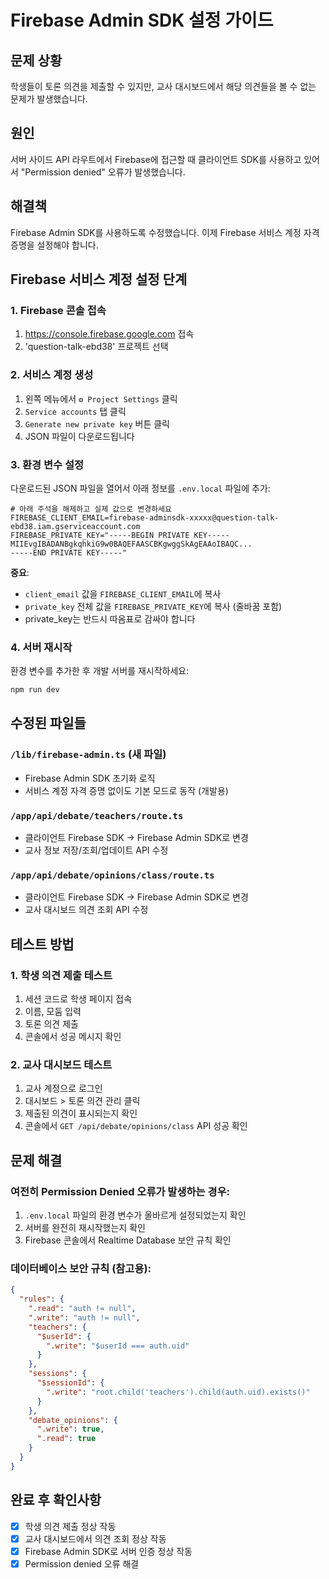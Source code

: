 # Firebase Admin SDK 설정 가이드

## 문제 상황
학생들이 토론 의견을 제출할 수 있지만, 교사 대시보드에서 해당 의견들을 볼 수 없는 문제가 발생했습니다.

## 원인
서버 사이드 API 라우트에서 Firebase에 접근할 때 클라이언트 SDK를 사용하고 있어서 "Permission denied" 오류가 발생했습니다.

## 해결책
Firebase Admin SDK를 사용하도록 수정했습니다. 이제 Firebase 서비스 계정 자격 증명을 설정해야 합니다.

## Firebase 서비스 계정 설정 단계

### 1. Firebase 콘솔 접속
1. https://console.firebase.google.com 접속
2. 'question-talk-ebd38' 프로젝트 선택

### 2. 서비스 계정 생성
1. 왼쪽 메뉴에서 `⚙️ Project Settings` 클릭
2. `Service accounts` 탭 클릭
3. `Generate new private key` 버튼 클릭
4. JSON 파일이 다운로드됩니다

### 3. 환경 변수 설정
다운로드된 JSON 파일을 열어서 아래 정보를 `.env.local` 파일에 추가:

```env
# 아래 주석을 해제하고 실제 값으로 변경하세요
FIREBASE_CLIENT_EMAIL=firebase-adminsdk-xxxxx@question-talk-ebd38.iam.gserviceaccount.com
FIREBASE_PRIVATE_KEY="-----BEGIN PRIVATE KEY-----
MIIEvgIBADANBgkqhkiG9w0BAQEFAASCBKgwggSkAgEAAoIBAQC...
-----END PRIVATE KEY-----"
```

**중요**: 
- `client_email` 값을 `FIREBASE_CLIENT_EMAIL`에 복사
- `private_key` 전체 값을 `FIREBASE_PRIVATE_KEY`에 복사 (줄바꿈 포함)
- private_key는 반드시 따옴표로 감싸야 합니다

### 4. 서버 재시작
환경 변수를 추가한 후 개발 서버를 재시작하세요:

```bash
npm run dev
```

## 수정된 파일들

### `/lib/firebase-admin.ts` (새 파일)
- Firebase Admin SDK 초기화 로직
- 서비스 계정 자격 증명 없이도 기본 모드로 동작 (개발용)

### `/app/api/debate/teachers/route.ts`
- 클라이언트 Firebase SDK → Firebase Admin SDK로 변경
- 교사 정보 저장/조회/업데이트 API 수정

### `/app/api/debate/opinions/class/route.ts`
- 클라이언트 Firebase SDK → Firebase Admin SDK로 변경  
- 교사 대시보드 의견 조회 API 수정

## 테스트 방법

### 1. 학생 의견 제출 테스트
1. 세션 코드로 학생 페이지 접속
2. 이름, 모둠 입력
3. 토론 의견 제출
4. 콘솔에서 성공 메시지 확인

### 2. 교사 대시보드 테스트  
1. 교사 계정으로 로그인
2. 대시보드 > 토론 의견 관리 클릭
3. 제출된 의견이 표시되는지 확인
4. 콘솔에서 `GET /api/debate/opinions/class` API 성공 확인

## 문제 해결

### 여전히 Permission Denied 오류가 발생하는 경우:
1. `.env.local` 파일의 환경 변수가 올바르게 설정되었는지 확인
2. 서버를 완전히 재시작했는지 확인
3. Firebase 콘솔에서 Realtime Database 보안 규칙 확인

### 데이터베이스 보안 규칙 (참고용):
```json
{
  "rules": {
    ".read": "auth != null",
    ".write": "auth != null",
    "teachers": {
      "$userId": {
        ".write": "$userId === auth.uid"
      }
    },
    "sessions": {
      "$sessionId": {
        ".write": "root.child('teachers').child(auth.uid).exists()"
      }
    },
    "debate_opinions": {
      ".write": true,
      ".read": true
    }
  }
}
```

## 완료 후 확인사항
- [x] 학생 의견 제출 정상 작동
- [x] 교사 대시보드에서 의견 조회 정상 작동  
- [x] Firebase Admin SDK로 서버 인증 정상 작동
- [x] Permission denied 오류 해결